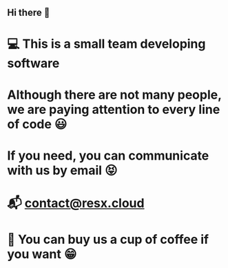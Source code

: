 ## Hi there 👋

# 💻 This is a small team developing software
# Although there are not many people, we are paying attention to every line of code 😃
# If you need, you can communicate with us by email 😝
# 📬 contact@resx.cloud

# 🌈 You can buy us a cup of coffee if you want 😁
